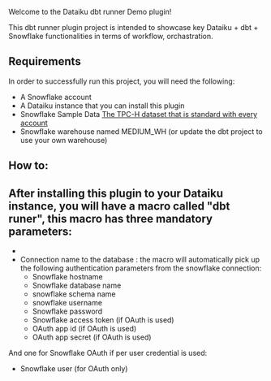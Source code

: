 Welcome to the Dataiku dbt runner Demo plugin!

This dbt runner plugin project is intended to showcase key Dataiku + dbt + Snowflake functionalities in terms of workflow, orchastration.

## Requirements
In order to successfully run this project, you will need the following:

- A Snowflake account
- A Dataiku instance that you can install this plugin
- Snowflake Sample Data [The TPC-H dataset that is standard with every account](https://docs.snowflake.com/en/user-guide/sample-data-tpch.html)
- Snowflake warehouse named MEDIUM_WH (or update the dbt project to use your own warehouse)

## How to:
After installing this plugin to your Dataiku instance, you will have a macro called "dbt runer", this macro has three mandatory parameters:
- 
- 
- Connection name to the database : the macro will automatically pick up the following authentication parameters from the snowflake connection:
    - Snowflake hostname
    - Snowflake database name
    - snowflake schema name
    - snowflake username
    - Snowflake password
    - Snowflake access token (if OAuth is used)
    - OAuth app id (if OAuth is used)
    - OAuth app secret (if OAuth is used)

And one for Snowflake OAuth if per user credential is used:
- Snowflake user (for OAuth only)
